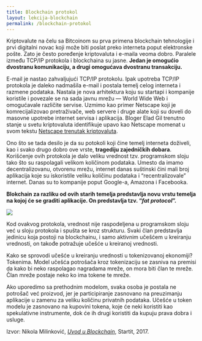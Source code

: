 ```yaml
---
title: Blockchain protokol
layout: lekcija-blockchain
permalink: /blockchain-protokol
---
```


Kriptovalute na čelu sa Bitcoinom su prva primena blockchain tehnologije i prvi digitalni novac koji može biti poslat preko interneta poput elektronske pošte. Zato je često poređenje kriptovaluta i e-maila veoma dobro. Paralele između TCP/IP protokola i blockchaina su jasne. **Jedan je omogućio dvostranu komunikaciju, a drugi omogućava dvostranu transakciju.**

E-mail je nastao zahvaljujući TCP/IP protokolu. Ipak upotreba TCP/IP protokola je daleko nadmašila e-mail i postala temelj celog interneta i razmene podataka. Nastala je nova arhitektura koju su startapi i kompanije koristile i povezale se na sada javnu mrežu — World Wide Web i omogućavale različite servise. Uzmimo kao primer Netscape koji je komrecijalizovao pretraživače, web servere i druge alate koji su doveli do masovne upotrebe internet servisa i aplikacija. Bloger Elad Gil trenutno stanje u svetu kriptovaluta identifikuje upavo kao Netscape momenat u svom tekstu [Netscape trenutak kriptovaluta](https://startit.rs/kriptovalute-danas-dozivljavaju-svoj-netscape-trenutak/).

Ono što se tada desilo je da su potokoli koji čine temelj interneta doživeli, kao i svako drugo dobro ove vrste, **tragediju zajedničkih dobara**. Korišćenje ovih protokola je dalo veliku vrednost tzv. programskom sloju tako što su raspolagali velikom količinom podataka. Umesto da imamo decentralizovanu, otvorenu mrežu, internet danas suštinski čini mali broj aplikacija koje su iskoristile veliku količinu podataka i “recentralizovale” internet. Danas su to kompanije poput Google-a, Amazona i Facebooka.

**Blokchain za razliku od ovih starih temelja predstavlja novu vrstu temelja na kojoj će se graditi aplikacije. On predstavlja tzv. “*fat protocol*”.**

![](https://startit.rs/media/protokoli_blockchain.png)

Kod ovakvog protokola, vrednost nije raspodeljena u programskom sloju već u sloju protokola i spušta se kroz strukturu. Svaki član predstavlja jedinicu koja postoji na blockchainu, i samo aktivnim učešćem u kreiranju vrednosti, on takođe potražuje učešće u kreiranoj vrednosti.

Kako se sprovodi učešće u kreiranju vrednosti u tokenizovanoj ekonomiji? Tokenima. Model učešća potrošača kroz tokenizaciju se zasniva na premisi da kako bi neko raspolagao nagradama mreže, on mora biti član te mreže. Član mreže postaje neko ko ima tokene te mreže.

Ako uporedimo sa prethodnim modelom, svaka osoba je postala ne potrošač već proizvod, jer je participiranje zasnovano na preuzimanju aplikacije u zamenu za veliku količinu privatnih podataka. Učešće u token modelu je zasnovano na kupovini tokena, koje će neki koristiti kao spekulativne instrumente, dok će ih drugi koristiti da kupuju prava dobra i usluge.


Izvor: Nikola Milinković, *[Uvod u Blockchain](https://startit.rs/uvod-u-blockchain-kriptovalute-trendovi-i-hajp/)*, Startit, 2017.
